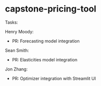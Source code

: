 # capstone-pricing-tool

Tasks:

Henry Moody:
- PR: Forecasting model integration

Sean Smith:
- PR: Elasticities model integration

Jon Zhang:
- PR: Optimizer integration with Streamlit UI
